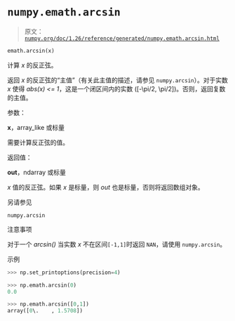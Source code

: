 # `numpy.emath.arcsin`

> 原文：[`numpy.org/doc/1.26/reference/generated/numpy.emath.arcsin.html`](https://numpy.org/doc/1.26/reference/generated/numpy.emath.arcsin.html)

```py
emath.arcsin(x)
```

计算 *x* 的反正弦。

返回 *x* 的反正弦的“主值”（有关此主值的描述，请参见 `numpy.arcsin`）。对于实数 *x* 使得 *abs(x) <= 1*，这是一个闭区间内的实数 \([-\pi/2, \pi/2]\)。否则，返回复数的主值。

参数：

**x**，array_like 或标量

需要计算反正弦的值。

返回值：

**out**，ndarray 或标量

*x* 值的反正弦。如果 *x* 是标量，则 *out* 也是标量，否则将返回数组对象。

另请参见

`numpy.arcsin`

注意事项

对于一个 *arcsin()* 当实数 *x* 不在区间`[-1,1]`时返回 `NAN`，请使用 `numpy.arcsin`。

示例

```py
>>> np.set_printoptions(precision=4) 
```

```py
>>> np.emath.arcsin(0)
0.0 
```

```py
>>> np.emath.arcsin([0,1])
array([0\.    , 1.5708]) 
```
